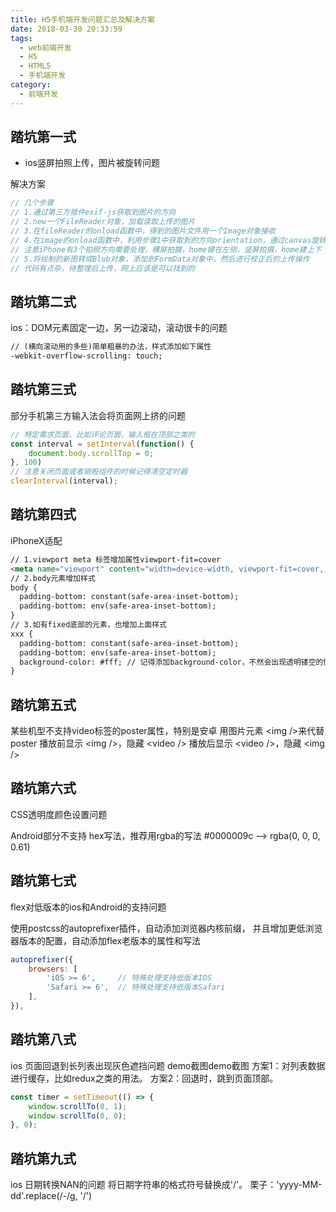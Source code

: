 ```yaml
---
title: H5手机端开发问题汇总及解决方案
date: 2018-03-30 20:33:59
tags:
  - web前端开发
  - H5
  - HTML5
  - 手机端开发
category:
  - 前端开发
---
```


## 踏坑第一式
* ios竖屏拍照上传，图片被旋转问题

解决方案
```js
// 几个步骤
// 1.通过第三方插件exif-js获取到图片的方向
// 2.new一个FileReader对象，加载读取上传的图片
// 3.在fileReader的onload函数中，得到的图片文件用一个Image对象接收
// 4.在image的onload函数中，利用步骤1中获取到的方向orientation，通过canvas旋转校正，重新绘制一张新图
// 注意iPhone有3个拍照方向需要处理，横屏拍摄，home键在左侧，竖屏拍摄，home建上下
// 5.将绘制的新图转成Blob对象，添加到FormData对象中，然后进行校正后的上传操作
// 代码有点杂，待整理后上传，网上应该是可以找到的
```
<!--more-->

## 踏坑第二式

ios：DOM元素固定一边，另一边滚动，滚动很卡的问题
```html
// (横向滚动用的多些)简单粗暴的办法，样式添加如下属性
-webkit-overflow-scrolling: touch;
```

## 踏坑第三式
部分手机第三方输入法会将页面网上挤的问题

```js
// 特定需求页面，比如评论页面，输入框在顶部之类的
const interval = setInterval(function() {
    document.body.scrollTop = 0;
}, 100)
// 注意关闭页面或者销毁组件的时候记得清空定时器
clearInterval(interval);
```

## 踏坑第四式

iPhoneX适配

```html
// 1.viewport meta 标签增加属性viewport-fit=cover
<meta name="viewport" content="width=device-width, viewport-fit=cover, xxxx">
// 2.body元素增加样式
body {
  padding-bottom: constant(safe-area-inset-bottom);
  padding-bottom: env(safe-area-inset-bottom);
}
// 3.如有fixed底部的元素，也增加上面样式
xxx {
  padding-bottom: constant(safe-area-inset-bottom);
  padding-bottom: env(safe-area-inset-bottom);
  background-color: #fff; // 记得添加background-color，不然会出现透明镂空的情况
}
```

## 踏坑第五式
某些机型不支持video标签的poster属性，特别是安卓
用图片元素 &#60;img /&#62;来代替poster
播放前显示 &#60;img /&#62;，隐藏 &#60;video /&#62;
播放后显示 &#60;video /&#62;，隐藏 &#60;img /&#62;

## 踏坑第六式
CSS透明度颜色设置问题

Android部分不支持 hex写法，推荐用rgba的写法
#0000009c --> rgba(0, 0, 0, 0.61)

## 踏坑第七式
flex对低版本的ios和Android的支持问题

使用postcss的autoprefixer插件，自动添加浏览器内核前缀，
并且增加更低浏览器版本的配置，自动添加flex老版本的属性和写法
```js
autoprefixer({
    browsers: [
        'iOS >= 6',     // 特殊处理支持低版本IOS
        'Safari >= 6',  // 特殊处理支持低版本Safari
    ],
}),
```
## 踏坑第八式
ios 页面回退到长列表出现灰色遮挡问题
demo截图demo截图
方案1：对列表数据进行缓存，比如redux之类的用法。
方案2：回退时，跳到页面顶部。
```js
const timer = setTimeout(() => {
    window.scrollTo(0, 1);
    window.scrollTo(0, 0);
}, 0);
```
## 踏坑第九式
ios 日期转换NAN的问题
将日期字符串的格式符号替换成'/'。
栗子：'yyyy-MM-dd'.replace(/-/g, '/')
